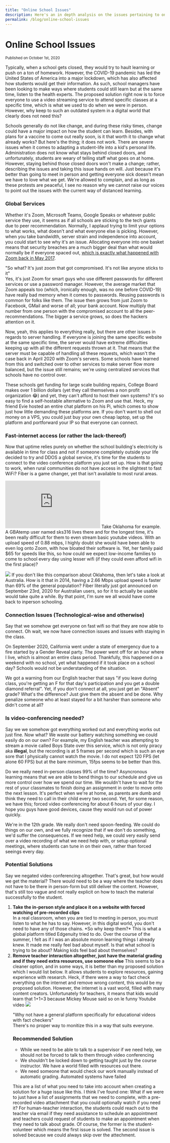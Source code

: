 ```yaml
---
title: "Online School Issues"
description: Here's an in depth analysis on the issues pertaining to online schooling due to the COVID-19 pandemic
permalink: /blog/online-school-issues
---
```


# Online School Issues
<small class="font-italic font-weight-light font-underline">Published on October 1st, 2020</small>

<!--<div class="d-xl-none" data-toc></div>
<div class="row" markdown="1">
<div class="col-xl-8" data-content markdown="1">-->

Typically, when a school gets closed, they would try to hault learning or push on a ton of homework. However, the COVID-19 pandemic has led the United States of America into a major lockdown, which has also affected how students would get their information. As such, school managers have been looking to make ways where students could still learn but at the same time, listen to the health experts. The proposed solution right now is to force everyone to use a video streaming service to attend specific classes at a specific time, which is what we used to do when we were in person. However, why keep to such an outdated system in a digital world that clearly does not need this?

Schools generally do not like change, and during these risky times, change could have a major impact on how the student can learn. Besides, with plans for a vaccine to come out really soon, is it that worth it to change what already works? But here's the thing; it does not work. There are severe issues when it comes to adapting a student-life into a kid's personal life. Administration does not know what stays behind closed doors, and unfortunately, students are weary of telling staff what goes on at home. However, staying behind those closed doors won't make a change; rather, describing the issues and taking this issue hands on will. Just because it's better than going to meet in person and getting everyone sick doesn't mean we have to love what we get. We're allowed to complain, and as long as these protests are peaceful, I see no reason why we cannot raise our voices to point out the issues with the current way of distanced learning.

### Global Services

Whether it's Zoom, Microsoft Teams, Google Speaks or whatever public service they use, it seems as if all schools are sticking to the tech giants due to peer recommendation. Normally, I applaud trying to limit your options to what works, what doesn't and what everyone else is picking. However, when you take bandwidth, server strain and independence into account, you could start to see why it's an issue. Allocating everyone into one basket means that security breaches are a much bigger deal than what would normally be if everyone spaced out, [which is exactly what happened with Zoom back in May 2017](https://www.nbcnews.com/tech/security/passwords-email-addresses-thousands-zoom-accounts-are-sale-dark-web-n1183796?cid=googlenews-tech).

"So what? It's just zoom that got compromised. It's not like anyone sticks to it"<br>
Yes, it's just Zoom for smart guys who use different passwords for different services or use a password manager. However, the average market that Zoom appeals too (which, ironically enough, was no one before COVID-19) have really bad memory when it comes to passwords. Reusing passwords is common for folks like them. The issue then grows from just Zoom to Facebook, GMail and worse of all; your bank account. Now multiply that number from one person with the compromised account to all the peer-recommendations. The bigger a service grows, so does the hackers attention on it.

Now, yeah, this applies to everything really, but there are other issues in regards to server handling. If everyone is joining the same specific website at the same specific time, the server would have extreme difficulties keeping up with all the different requests thrown at it. That means that the server must be capable of handling all these requests, which wasn't the case back in April 2020 with Zoom's servers. Some schools have learned from this and switched over to other services to make server flow more balanced, but the issue still remains; we're using centralized services that schools have no control over.

These schools get funding for large scale building repairs, College Board makes over 1 billion dollars (yet they call themselves a non profit organization 😂) and yet, they can't afford to host their own systems? It's so easy to find a self-hostable alternative to Zoom and use that. Heck, my friend Evie hosted an entire chat platform on his Pi, which comes to show just how little demanding these platforms are. If you don't want to shell out money on a VPS, you could just buy your own cheap laptop, set up the platform and portforward your IP so that everyone can connect.

### Fast-internet access (or rather the lack-thereof)

Now that uptime relies purely on whether the school building's electricity is available in time for class and not if someone completely outside your life decided to try and DDOS a global service, it's time for the students to connect to the video conference platform you just set up. How is that going to work, when rural communities do not have access in the slightest to fast WiFi? Fiber is a game changer, yet that isn't available to most rural areas.

![](https://gbatemp.net/proxy.php?image=https%3A%2F%2Fwww.speedtest.net%2Fresult%2F9751358092.png&hash=f65543df83ec5556167be8e74474165f)
Take Oklahoma for example. A GBAtemp user named sks316 lives there and for the longest time, it's been really difficult for them to even stream basic youtube videos. With an upload speed of 0.88 mbps, I highly doubt she would have been able to even log onto Zoom, with how bloated their software is. Yet, her family paid $65 for speeds like this, so how could we expect low-income families to come to school every day using lesser wifi (if they could even afford wifi in the first place)?

![](http://www.speedtest.net/result/3596210135.png)
If you don't like this comparison about Oklahoma, then let's take a look at Australia. How is it that in 2014, having a 2.66 Mbps upload speed is faster than 69% of the general population? Fiber literally just got announced on September 23rd, 2020 for Australian users, so for it to actually be usable would take quite a while. By that point, I'm sure we all would have come back to inperson schooling.

### Connection Issues (Technological-wise and otherwise)

Say that we somehow get everyone on fast wifi so that they are now able to connect. Oh wait, we now have connection issues and issues with staying in the class.

On September 2020, California went under a state of emergency due to a fire started by a Gender Reveal party. The power went off for an hour where I live, which is almost an entire class period. Thankfully, this happened on a weekend with no school, yet what happened if it took place on a school day? Schools would not be understanding of the situation.

We got a warning from our English teacher that says "if you leave during class, you're getting an F for that day's participation and you get a double diamond referral". Yet, if you don't connect at all, you just get an "Absent" grade? What's the difference? Just give them the absent and be done. Why penalize someone who at least stayed for a bit harsher than someone who didn't come at all?

### Is video-conferencing needed?
Say we we somehow got everything worked out and everything works out just fine. Now what? We waste our battery watching something we could easily do on our own?
For example, my English teacher was attempting to stream a movie called Boys State over this service, which is not only piracy aka **illegal**, but the recording is at 5 frames per second which is such an eye sore that I physically cannot watch the movie. I do not expect 120 FPS (let alone 60 FPS) but at the bare minimum, 15fps seems to be better than this.

Do we really need in-person classes 99% of the time? Asyncronous learning means that we are able to bend things to our schedule and give us more control over how we spend our time. We wouldn't have to wait for the rest of your classmates to finish doing an assignment in order to move onto the next lesson. It's perfect when we're at home, as parents are dumb and think they need to call in their child every two second. Yet, for some reason, we have this; forced video conferencing for about 6 hours of your day. I hope you guys have good devices, cause they would run out of power quickly.

We're in the 12th grade. We really don't need spoon-feeding. We could do things on our own, and we fully recognize that if we don't do something, we'd suffer the consequences. If we need help, we could very easily send over a video recording of what we need help with, or setup optional meetings, where students can tune in on their own, rather than forced seeings every day.

### Potential Solutions
Say we negated video conferencing altogether. That's great, but how would we get the material? There would need to be a way where the teacher does not have to be there in person-form but still deliver the content. However, that's still too vague and not really explicit on how to teach the material successfully to the student.

<ol>
<li><b>Take the in-person style and place it on a website with forced watching of pre-recorded clips</b><br>
In a real classroom, when you are tied to meeting in person, you must listen to what he has to say. However, in this digital world, you don't need to have any of those chains. *So why keep them?*
This is what a global platform titled Edgenuity tried to do. Over the course of the summer, I felt as if I was an absolute moron learning things I already knew. It made me really feel bad about myself. Is that what school is trying to be about? Making kids feel bad about themselves?</li>

<li><b>Remove teacher interaction altogether, just have the material grading and if they need extra resources, use someone else</b>
This seems to be a cleaner option, and in some ways, it is better than my proposed solution which I would list below. It allows students to explore resources, gaining experience with research. Heck, if there were a way to fact check everything on the internet and remove wrong content, this would be my proposed solution. However, the internet is a vast world, filled with many content creators. Unfortunately for teachers, it means that kids would learn that 1+1=3 because Mickey Mouse said so on le funny Youtube video
<img src="https://tenor.com/view/arthur-internet-tell-lies-buster-lie-gif-4986649"></li>

"Why not have a general platform specifically for educational videos with fact checkers"<br>
There's no proper way to monitize this in a way that suits everyone.

### Recommended Solution

- While we need to be able to talk to a supervisor if we need help, we should not be forced to talk to them through video conferencing
- We shouldn't be locked down to getting taught just by the course instructor. We have a world filled with resources out there.
- We need someone that would check our work manually instead of automatic grading. Automated systems have failed

This are a list of what you need to take into account when creating a solution for a huge issue like this. I think I've found one: What if we were to just have a list of assignments that we need to complete, with a pre-recorded video attachment that you could optionally watch if you need it? For human-teacher interaction, the students could reach out to the teacher via email if they need assistance to schedule an appointment and teachers could request of students to make an appointment when they need to talk about grade. Of course, the former is the student-volunteer which means the first issue is solved. The second issue is solved because we could always skip over the attechment.

<!--</div>

<div class="col-xl-4 d-none d-xl-block">

<div class="sticky-top" data-toc></div>

</div>

</div>-->